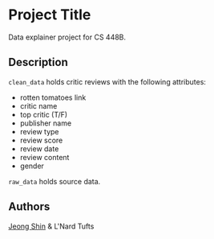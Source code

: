 # Project Title

Data explainer project for CS 448B.

## Description

`clean_data` holds critic reviews with the following attributes: 
- rotten tomatoes link
- critic name
- top critic (T/F)
- publisher name
- review type
- review score
- review date
- review content
- gender

`raw_data` holds source data. 

## Authors

[Jeong Shin](https://github.com/jshinnn) & L'Nard Tufts
